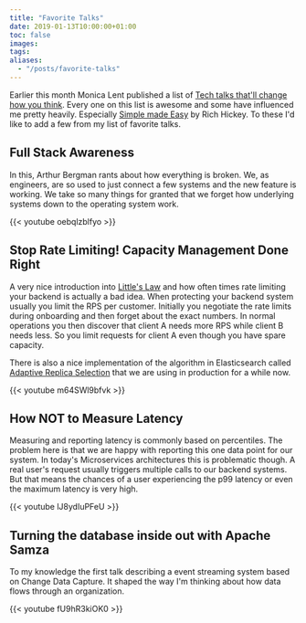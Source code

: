```yaml
---
title: "Favorite Talks"
date: 2019-01-13T10:00:00+01:00
toc: false
images:
tags:
aliases:
  - "/posts/favorite-talks"
---
```


Earlier this month Monica Lent published a list of
[Tech talks that'll change how you think][0]. Every one on this list is awesome
and some have influenced me pretty heavily. Especially [Simple made Easy][3] by
Rich Hickey. To these I'd like to add a few from my list of favorite talks.

## Full Stack Awareness

In this, Arthur Bergman rants about how everything is broken. We, as engineers,
are so used to just connect a few systems and the new feature is working. We
take so many things for granted that we forget how underlying systems down to
the operating system work.

{{< youtube oebqlzblfyo >}}

## Stop Rate Limiting! Capacity Management Done Right

A very nice introduction into [Little's Law][5] and how often times rate
limiting your backend is actually a bad idea. When protecting your backend
system usually you limit the RPS per customer. Initially you negotiate the rate
limits during onboarding and then forget about the exact numbers. In normal
operations you then discover that client A needs more RPS while client B needs
less. So you limit requests for client A even though you have spare capacity.

There is also a nice implementation of the algorithm in Elasticsearch called
[Adaptive Replica Selection][6] that we are using in production for a while now.

{{< youtube m64SWl9bfvk >}}

## How NOT to Measure Latency

Measuring and reporting latency is commonly based on percentiles. The problem
here is that we are happy with reporting this one data point for our system.
In today's Microservices architectures this is problematic though. A real user's
request usually triggers multiple calls to our backend systems. But that means
the chances of a user experiencing the p99 latency or even the maximum latency
is very high.

{{< youtube lJ8ydIuPFeU >}}

## Turning the database inside out with Apache Samza

To my knowledge the first talk describing a event streaming system based on
Change Data Capture. It shaped the way I'm thinking about how data flows through
an organization.

{{< youtube fU9hR3kiOK0 >}}

[0]: https://monicalent.com/blog/2019/01/01/favorite-programming-talks/
[1]: https://youtu.be/oebqlzblfyo
[2]: https://youtu.be/m64SWl9bfvk
[3]: https://www.infoq.com/presentations/Simple-Made-Easy
[4]: https://youtu.be/lJ8ydIuPFeU
[5]: https://en.wikipedia.org/wiki/Little%27s_law
[6]: https://www.elastic.co/blog/improving-response-latency-in-elasticsearch-with-adaptive-replica-selection
[7]: https://www.youtube.com/watch?v=fU9hR3kiOK0

